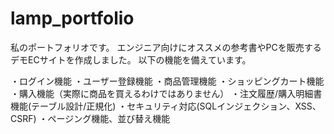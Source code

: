 # lamp_portfolio
私のポートフォリオです。
エンジニア向けにオススメの参考書やPCを販売するデモECサイトを作成しました。
以下の機能を備えています。

・ログイン機能
・ユーザー登録機能
・商品管理機能
・ショッピングカート機能
・購入機能（実際に商品を買えるわけではありません）
・注文履歴/購入明細書機能(テーブル設計/正規化)
・セキュリティ対応(SQLインジェクション、XSS、CSRF)
・ページング機能、並び替え機能
